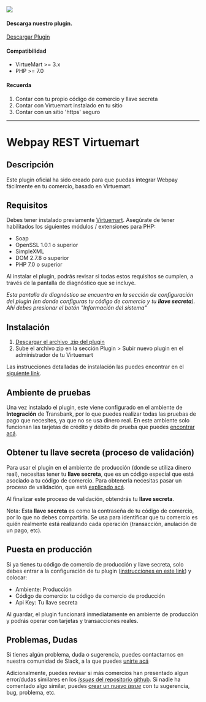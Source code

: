 
<div class="data-menu-side-right">
  <div class="btn-side-right"><span><img src="/images/navbar.png"></span></div>
  <div class="block-cantainer">
    <h4>Descarga nuestro plugin.</h4>
    <a class="td_btn-more" target="_blank"  href="https://github.com/TransbankDevelopers/transbank-plugin-virtuemart-webpay-rest/releases/latest">Descargar Plugin</a>
    <br>
    <h4>Compatibilidad</h4>
    <ul>
      <li>VirtueMart >= 3.x</li>
      <li>PHP >= 7.0</li>
    </ul>
    <h4>Recuerda</h4>
    <ol>
      <li>Contar con tu propio código de comercio y llave secreta</li>
      <li>Contar con Virtuemart instalado en tu sitio</li>
      <li>Contar con un sitio 'https' seguro</li>
    </ol>
  </div>
</div>

___

<h1 class="toc-ignore">Webpay REST Virtuemart</h1>
<h1 style="display: none;">Webpay REST</h1>

## Descripción

Este plugin oficial ha sido creado para que puedas integrar Webpay fácilmente en tu comercio, basado en Virtuemart.

## Requisitos

Debes tener instalado previamente [Virtuemart](https://virtuemart.net/).
Asegúrate de tener habilitados los siguientes módulos / extensiones para PHP:

* Soap
* OpenSSL 1.0.1 o superior
* SimpleXML
* DOM 2.7.8 o superior
* PHP 7.0 o superior

Al instalar el plugin, podrás revisar si todas estos requisitos se cumplen, a través de la pantalla de diagnóstico que se incluye.

_Esta pantalla de diagnóstico se encuentra en la sección de configuración del plugin (en donde configuras tu código de comercio y tu **llave secreta**). Ahí debes presionar el botón "Información del sistema"_

## Instalación

1. [Descargar el archivo .zip del plugin](https://github.com/TransbankDevelopers/transbank-plugin-virtuemart-webpay-rest/releases/latest)
2. Sube el archivo zip en la sección Plugin > Subir nuevo plugin en el administrador de tu Virtuemart

Las instrucciones detalladas de instalación las puedes encontrar en el [siguiente link](https://github.com/TransbankDevelopers/transbank-plugin-virtuemart-webpay-rest/blob/master/docs/INSTALLATION.md).

## Ambiente de pruebas

Una vez instalado el plugin, este viene configurado en el ambiente de **Integración** de Transbank, por lo que puedes realizar todas las pruebas de pago que necesites, ya que no se usa dinero real.
En este ambiente solo funcionan las tarjetas de crédito y débito de prueba que puedes [encontrar acá](/documentacion/como_empezar#ambiente-de-integracion).

## Obtener tu llave secreta (proceso de validación)

Para usar el plugin en el ambiente de producción (donde se utiliza dinero real), necesitas tener tu **llave secreta**, que es un código especial que está asociado a tu código de comercio.
Para obtenerla necesitas pasar un proceso de validación, que está [explicado acá](https://transbankdevelopers.cl/documentacion/como_empezar#puesta-en-produccion).

Al finalizar este proceso de validación, obtendrás tu **llave secreta**.

Nota: Esta **llave secreta** es como la contraseña de tu código de comercio, por lo que no debes compartirla. Se usa para identificar que tu comercio es quién realmente está realizando cada operación (transacción, anulación de un pago, etc).

## Puesta en producción

Si ya tienes tu código de comercio de producción y llave secreta, solo debes entrar a la configuración de tu plugin ([instrucciones en este link](https://github.com/TransbankDevelopers/transbank-plugin-virtuemart-webpay-rest/blob/master/docs/INSTALLATION.md#configuraci%C3%B3n)) y colocar:

* Ambiente: Producción
* Código de comercio: tu código de comercio de producción
* Api Key: Tu llave secreta

Al guardar, el plugin funcionará inmediatamente en ambiente de producción y podrás operar con tarjetas y transacciones reales.

## Problemas, Dudas

Si tienes algún problema, duda o sugerencia, puedes contactarnos en nuestra comunidad de Slack, a la que puedes [unirte acá](https://join-transbankdevelopers-slack.herokuapp.com/)

Adicionalmente, puedes revisar si más comercios han presentado algun error/dudas similares en los [_issues_ del repositorio github](https://github.com/TransbankDevelopers/transbank-plugin-virtuemart-webpay-rest/issues). Si nadie ha comentado algo similar, puedes [crear un nuevo _issue_](https://github.com/TransbankDevelopers/transbank-plugin-virtuemart-webpay-rest/issues/new) con tu sugerencia, bug, problema, etc.

